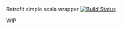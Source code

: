 Retrofit simple scala wrapper
[![Build Status](https://travis-ci.org/aafa/scala-retrofit.svg?branch=master)](https://travis-ci.org/aafa/scala-retrofit)

WIP
